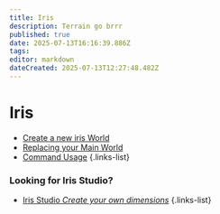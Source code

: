 ```yaml
---
title: Iris
description: Terrain go brrr
published: true
date: 2025-07-13T16:16:39.886Z
tags: 
editor: markdown
dateCreated: 2025-07-13T12:27:48.482Z
---
```


# Iris

- [Create a new iris World](/doc/iris/create-world)
- [Replacing your Main World](/doc/iris/replacing-main-world)
- [Command Usage](/doc/iris/commands)
{.links-list}


### Looking for Iris Studio?

- [Iris Studio *Create your own dimensions*](/guide/studio)
{.links-list}
